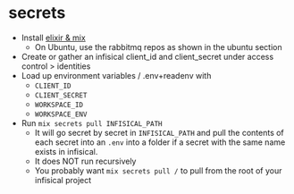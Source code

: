 # secrets
- Install [elixir & mix](https://elixir-lang.org/install.html)
  - On Ubuntu, use the rabbitmq repos as shown in the ubuntu section
- Create or gather an infisical client_id and client_secret under access control > identities
- Load up environment variables / .env+readenv with
  - `CLIENT_ID`
  - `CLIENT_SECRET`
  - `WORKSPACE_ID`
  - `WORKSPACE_ENV`
- Run `mix secrets pull INFISICAL_PATH`
  - It will go secret by secret in `INFISICAL_PATH` and pull the contents of each secret into an `.env` into a folder if a secret with the same name exists in infisical.
  - It does NOT run recursively
  - You probably want `mix secrets pull /` to pull from the root of your infisical project
